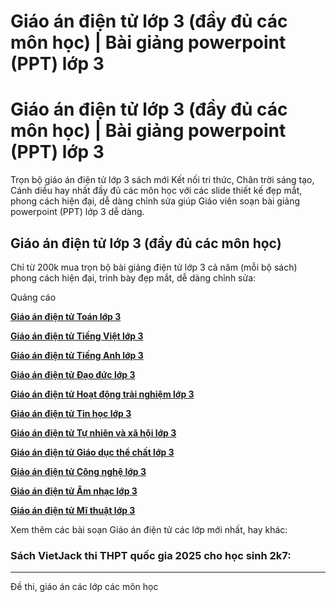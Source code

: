 # Giáo án điện tử lớp 3 (đầy đủ các môn học) | Bài giảng powerpoint (PPT) lớp 3

# Giáo án điện tử lớp 3 (đầy đủ các môn học) | Bài giảng powerpoint (PPT) lớp 3

Trọn bộ giáo án điện tử lớp 3 sách mới Kết nối tri thức, Chân trời sáng tạo, Cánh diều hay nhất đầy đủ các môn học với các slide thiết kế đẹp mắt, phong cách hiện đại, dễ dàng chỉnh sửa giúp Giáo viên soạn bài giảng powerpoint (PPT) lớp 3 dễ dàng.

## Giáo án điện tử lớp 3 (đầy đủ các môn học)

Chỉ từ 200k mua trọn bộ bài giảng điện tử lớp 3 cả năm (mỗi bộ sách) phong cách hiện đại, trình bày đẹp mắt, dễ dàng chỉnh sửa:

Quảng cáo

[**Giáo án điện tử Toán lớp 3**](https://vietjack.com/giao-an/giao-an-dien-tu-toan-lop-3.jsp)

[**Giáo án điện tử Tiếng Việt lớp 3**](https://vietjack.com/giao-an/giao-an-dien-tu-tieng-viet-lop-3.jsp)

[**Giáo án điện tử Tiếng Anh lớp 3**](https://vietjack.com/giao-an/giao-an-dien-tu-tieng-anh-lop-3.jsp)

[**Giáo án điện tử Đạo đức lớp 3**](https://vietjack.com/giao-an/giao-an-dien-tu-dao-duc-lop-3.jsp)

[**Giáo án điện tử Hoạt động trải nghiệm lớp 3**](https://vietjack.com/giao-an/giao-an-dien-tu-hoat-dong-trai-nghiem-lop-3.jsp)

[**Giáo án điện tử Tin học lớp 3**](https://vietjack.com/giao-an/giao-an-dien-tu-tin-hoc-lop-3.jsp)

[**Giáo án điện tử Tự nhiên và xã hội lớp 3**](https://vietjack.com/giao-an/giao-an-dien-tu-tu-nhien-va-xa-hoi-lop-3.jsp)

[**Giáo án điện tử Giáo dục thể chất lớp 3**](https://vietjack.com/giao-an/giao-an-dien-tu-giao-duc-the-chat-lop-3.jsp)

[**Giáo án điện tử Công nghệ lớp 3**](https://vietjack.com/giao-an/giao-an-dien-tu-cong-nghe-lop-3.jsp)

[**Giáo án điện tử Âm nhạc lớp 3**](https://vietjack.com/giao-an/giao-an-dien-tu-am-nhac-lop-3.jsp)

[**Giáo án điện tử Mĩ thuật lớp 3**](https://vietjack.com/giao-an/giao-an-dien-tu-mi-thuat-lop-3.jsp)

Xem thêm các bài soạn Giáo án điện tử các lớp mới nhất, hay khác:

### Sách VietJack thi THPT quốc gia 2025 cho học sinh 2k7:

* * *

Đề thi, giáo án các lớp các môn học
